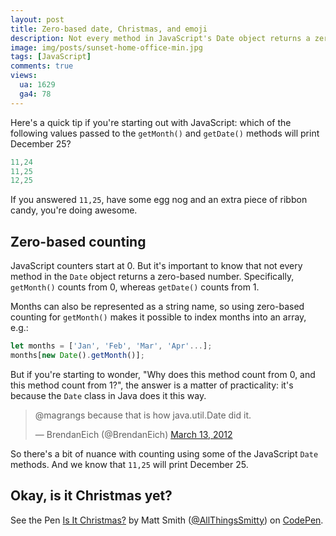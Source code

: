 ```yaml
---
layout: post
title: Zero-based date, Christmas, and emoji
description: Not every method in JavaScript's Date object returns a zero-based number. Here's a tip will help you understand that a little better.
image: img/posts/sunset-home-office-min.jpg
tags: [JavaScript]
comments: true
views:
  ua: 1629
  ga4: 78
---
```


Here's a quick tip if you're starting out with JavaScript: which of the following values passed to the `getMonth()` and `getDate()` methods will print December 25?

```javascript
11,24
11,25
12,25
```

If you answered `11,25`, have some egg nog and an extra piece of ribbon candy, you're doing awesome.

## Zero-based counting

JavaScript counters start at 0. But it's important to know that not every method in the `Date` object returns a zero-based number. Specifically, `getMonth()` counts from 0, whereas `getDate()` counts from 1.

Months can also be represented as a string name, so using zero-based counting for `getMonth()` makes it possible to index months into an array, e.g.:

```javascript
let months = ['Jan', 'Feb', 'Mar', 'Apr'...];
months[new Date().getMonth()];
```

But if you're starting to wonder, "Why does this method count from 0, and this method count from 1?", the answer is a matter of practicality: it's because the `Date` class in Java does it this way.

<div class="embed">
  <blockquote class="twitter-tweet tw-align-center" data-lang="en"><p lang="en" dir="ltr">@magrangs because that is how java.util.Date did it.</p>&mdash; BrendanEich (@BrendanEich) <a href="https://twitter.com/BrendanEich/status/179610205317902337">March 13, 2012</a></blockquote>
  <script async src="//platform.twitter.com/widgets.js" charset="utf-8"></script>
</div>

So there's a bit of nuance with counting using some of the JavaScript `Date` methods. And we know that `11,25` will print December 25.

## Okay, is it Christmas yet?

<div class="embed">
  <p class="codepen" data-height="450" data-theme-id="light" data-slug-hash="MbppLg" data-default-tab="result" data-user="AllThingsSmitty" data-embed-version="2" data-pen-title="Is It Christmas?" class="codepen">See the Pen <a href="http://codepen.io/AllThingsSmitty/pen/MbppLg/">Is It Christmas?</a> by Matt Smith (<a href="http://codepen.io/AllThingsSmitty">@AllThingsSmitty</a>) on <a href="http://codepen.io">CodePen</a>.</p>
  <script async src="https://production-assets.codepen.io/assets/embed/ei.js"></script>
</div>